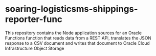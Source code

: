 # soaring-logisticsms-shippings-reporter-func
This repository contains the Node application sources for an Oracle Functions function that reads data from a REST API, translates the JSON response to a CSV document and writes that document to Oracle Cloud Infrastructure Object Storage
